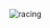 
![racing](https://user-images.githubusercontent.com/19540357/27998008-5b460266-64da-11e7-8185-909c46c97eca.png)



